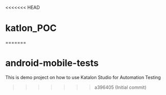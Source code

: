 <<<<<<< HEAD
# katlon_POC
=======
# android-mobile-tests
This is demo project on how to use Katalon Studio for Automation Testing
>>>>>>> a396405 (Initial commit)
